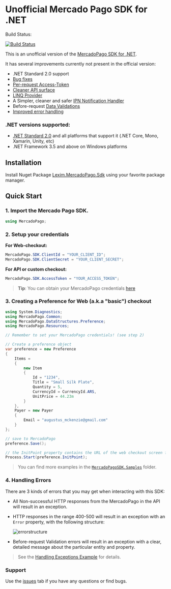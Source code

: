 
# Unofficial Mercado Pago SDK for .NET

Build Status: 

[![Build Status](https://www.myget.org/BuildSource/Badge/lexim-public?identifier=dd150ea6-14cf-4fc5-ba55-ede6cbf073af)](https://www.myget.org/BuildSource/Badge/lexim-public?identifier=dd150ea6-14cf-4fc5-ba55-ede6cbf073af)


This is an unofficial version of the [MercadoPago SDK for .NET](https://github.com/mercadopago/dx-dotnet).

It has several improvements currently not present in the official version:

  - .NET Standard 2.0 support
  - [Bug fixes](https://github.com/LeximSoluciones/Lexim-MercadoPago-Sdk/blob/master/changelog.md#bug-fixes)
  - [Per-request Access-Token](https://github.com/LeximSoluciones/Lexim-MercadoPago-Sdk/blob/master/changelog.md#new-feature-per-request-access-token)
  - [Cleaner API surface](https://github.com/LeximSoluciones/Lexim-MercadoPago-Sdk/blob/master/changelog.md#cleaner-api-surface)
  - [LINQ Provider](https://github.com/LeximSoluciones/Lexim-MercadoPago-Sdk/blob/master/Docs/Linq.md)
  - A Simpler, cleaner and safer [IPN Notification Handler](https://github.com/mercadopago/dx-dotnet/pull/58)
  - Before-request [Data Validations](https://github.com/LeximSoluciones/Lexim-MercadoPago-Sdk/blob/master/Docs/Validations.md)
  - [Improved error handling](https://github.com/LeximSoluciones/Lexim-MercadoPago-Sdk/blob/master/changelog.md#improved-error-handling)

### .NET versions supported:

  - [.NET Standard 2.0](https://docs.microsoft.com/en-us/dotnet/standard/net-standard) and all platforms that support it (.NET Core, Mono, Xamarin, Unity, etc)
  - .NET Framework 3.5 and above on Windows platforms

## Installation 

Install Nuget Package [Lexim.MercadoPago.Sdk](https://www.nuget.org/packages/Lexim.MercadoPago.Sdk/) using your favorite package manager.

## Quick Start

### 1. Import the Mercado Pago SDK.
```csharp
using MercadoPago;
```
### 2. Setup your credentials

**For Web-checkout:**
```csharp
MercadoPago.SDK.ClientId = "YOUR_CLIENT_ID";
MercadoPago.SDK.ClientSecret = "YOUR_CLIENT_SECRET";
```
**For API or custom checkout:**
```csharp
MercadoPago.SDK.AccessToken = "YOUR_ACCESS_TOKEN";
```

> **Tip**: You can obtain your MercadoPago credentials [here](https://www.mercadopago.com/mla/account/credentials?type=basic)

### 3. Creating a Preference for Web (a.k.a "basic") checkout
    
```csharp
using System.Diagnostics;
using MercadoPago.Common;
using MercadoPago.DataStructures.Preference;
using MercadoPago.Resources;

// Remember to set your MercadoPago credentials! (see step 2)

// Create a preference object
var preference = new Preference
{
    Items =
    {
        new Item
        {
            Id = "1234",
            Title = "Small Silk Plate",
            Quantity = 5,
            CurrencyId = CurrencyId.ARS,
            UnitPrice = 44.23m
        }
    },
    Payer = new Payer
    {
        Email = "augustus_mckenzie@gmail.com"
    }
};

// save to MercadoPago
preference.Save();

// the InitPoint property contains the URL of the web checkout screen for this preference
Process.Start(preference.InitPoint);
```

> You can find more examples in the [`MercadoPagoSDK.Samples`](MercadoPagoSDK.Samples) folder.

### 4. Handling Errors

There are 3 kinds of errors that you may get when interacting with this SDK:

  - All Non-successful HTTP responses from the MercadoPago in the API will result in an exception.
  - HTTP responses in the range 400-500 will result in an exception with an `Error` property, with the following structure:

    ![errorstructure](https://user-images.githubusercontent.com/864790/40929584-9cc4c96e-67fb-11e8-80a4-8d797953233a.png)

  - Before-request Validation errors will result in an exception with a clear, detailed message about the particular entity and property.

> See the [Handling Exceptions Example](https://github.com/LeximSoluciones/Lexim-MercadoPago-Sdk/blob/master/MercadoPagoSDK.Samples/Samples/ExceptionSample.cs) for details.

### Support 

Use the [issues](https://github.com/LeximSoluciones/dx-dotnet/issues) tab if you have any questions or find bugs.
